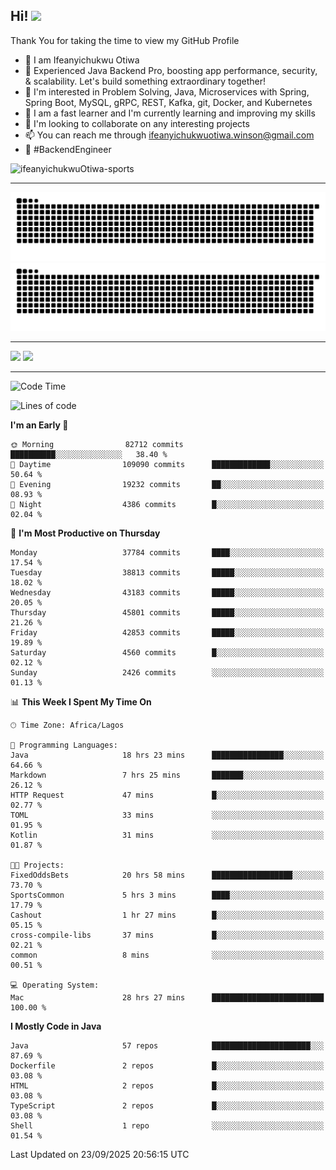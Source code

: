 <!-- BLOG-POST-LIST:START --><!-- BLOG-POST-LIST:END -->

## Hi! <img src="https://media.giphy.com/media/hvRJCLFzcasrR4ia7z/giphy.gif" width="4%"> 

Thank You for taking the time to view my GitHub Profile

- 👋 I am Ifeanyichukwu Otiwa
- 🚀 Experienced Java Backend Pro, boosting app performance, security, & scalability. Let's build something extraordinary together!
- 👀 I'm interested in Problem Solving, Java, Microservices with Spring, Spring Boot, MySQL, gRPC, REST, Kafka, git, Docker, and Kubernetes
- 🌱 I am a fast learner and I'm currently learning and improving my skills
- 💞️ I'm looking to collaborate on any interesting projects
- 📫 You can reach me through ifeanyichukwuotiwa.winson@gmail.com
- 🚀 #BackendEngineer

<p align="left" marginTop="10px"> <img src="https://komarev.com/ghpvc/?username=ifeanyichukwuOtiwa-sports&label=Profile%20views&color=0e75b6&style=for-the-badge" alt="ifeanyichukwuOtiwa-sports" /> </p>

***

<!--🐍📈SNAKEGRAPH / 🌐WEBSITE: https://github.com/Platane/snk -->
![github contribution grid snake animation](https://raw.githubusercontent.com/ifeanyichukwuOtiwa-sports/ifeanyichukwuOtiwa-sports/output/github-contribution-grid-snake-dark.svg#gh-dark-mode-only)![github contribution grid snake animation](https://raw.githubusercontent.com/ifeanyichukwuOtiwa-sports/ifeanyichukwuOtiwa-sports/output/github-contribution-grid-snake.svg#gh-light-mode-only)

***

<p float="left">
  <img float="left" src="https://github-readme-stats.vercel.app/api?username=ifeanyichukwuOtiwa-sports&count_private=true&include_all_commits=true&theme=react&show_icons=true" />
  <img float="right" src="https://github-readme-stats.vercel.app/api/top-langs/?username=ifeanyichukwuOtiwa-sports&layout=compact&show_icons=true&theme=react" /> 
</p>

***



<!--START_SECTION:waka-->
![Code Time](http://img.shields.io/badge/Code%20Time-4%2C241%20hrs%2014%20mins-blue)

![Lines of code](https://img.shields.io/badge/From%20Hello%20World%20I%27ve%20Written-61.1%20million%20lines%20of%20code-blue)

**I'm an Early 🐤** 

```text
🌞 Morning                82712 commits       ██████████░░░░░░░░░░░░░░░   38.40 % 
🌆 Daytime                109090 commits      █████████████░░░░░░░░░░░░   50.64 % 
🌃 Evening                19232 commits       ██░░░░░░░░░░░░░░░░░░░░░░░   08.93 % 
🌙 Night                  4386 commits        █░░░░░░░░░░░░░░░░░░░░░░░░   02.04 % 
```
📅 **I'm Most Productive on Thursday** 

```text
Monday                   37784 commits       ████░░░░░░░░░░░░░░░░░░░░░   17.54 % 
Tuesday                  38813 commits       █████░░░░░░░░░░░░░░░░░░░░   18.02 % 
Wednesday                43183 commits       █████░░░░░░░░░░░░░░░░░░░░   20.05 % 
Thursday                 45801 commits       █████░░░░░░░░░░░░░░░░░░░░   21.26 % 
Friday                   42853 commits       █████░░░░░░░░░░░░░░░░░░░░   19.89 % 
Saturday                 4560 commits        █░░░░░░░░░░░░░░░░░░░░░░░░   02.12 % 
Sunday                   2426 commits        ░░░░░░░░░░░░░░░░░░░░░░░░░   01.13 % 
```


📊 **This Week I Spent My Time On** 

```text
🕑︎ Time Zone: Africa/Lagos

💬 Programming Languages: 
Java                     18 hrs 23 mins      ████████████████░░░░░░░░░   64.66 % 
Markdown                 7 hrs 25 mins       ███████░░░░░░░░░░░░░░░░░░   26.12 % 
HTTP Request             47 mins             █░░░░░░░░░░░░░░░░░░░░░░░░   02.77 % 
TOML                     33 mins             ░░░░░░░░░░░░░░░░░░░░░░░░░   01.95 % 
Kotlin                   31 mins             ░░░░░░░░░░░░░░░░░░░░░░░░░   01.87 % 

🐱‍💻 Projects: 
FixedOddsBets            20 hrs 58 mins      ██████████████████░░░░░░░   73.70 % 
SportsCommon             5 hrs 3 mins        ████░░░░░░░░░░░░░░░░░░░░░   17.79 % 
Cashout                  1 hr 27 mins        █░░░░░░░░░░░░░░░░░░░░░░░░   05.15 % 
cross-compile-libs       37 mins             █░░░░░░░░░░░░░░░░░░░░░░░░   02.21 % 
common                   8 mins              ░░░░░░░░░░░░░░░░░░░░░░░░░   00.51 % 

💻 Operating System: 
Mac                      28 hrs 27 mins      █████████████████████████   100.00 % 
```

**I Mostly Code in Java** 

```text
Java                     57 repos            ██████████████████████░░░   87.69 % 
Dockerfile               2 repos             █░░░░░░░░░░░░░░░░░░░░░░░░   03.08 % 
HTML                     2 repos             █░░░░░░░░░░░░░░░░░░░░░░░░   03.08 % 
TypeScript               2 repos             █░░░░░░░░░░░░░░░░░░░░░░░░   03.08 % 
Shell                    1 repo              ░░░░░░░░░░░░░░░░░░░░░░░░░   01.54 % 
```




 Last Updated on 23/09/2025 20:56:15 UTC
<!--END_SECTION:waka-->

<!--
<p align="center">
![trophy](https://github-profile-trophy.vercel.app/?username=ifeanyichukwuOtiwa-sports&theme=onedark) (https://github.com/ryo-ma/github-profile-trophy)
</p>
-->

<!---
ifeanyi-otiwa/ifeanyi-otiwa is a ✨ special ✨ repository because its `README.md` (this file) appears on your GitHub profile.
You can click the Preview link to take a look at your changes.
--->
